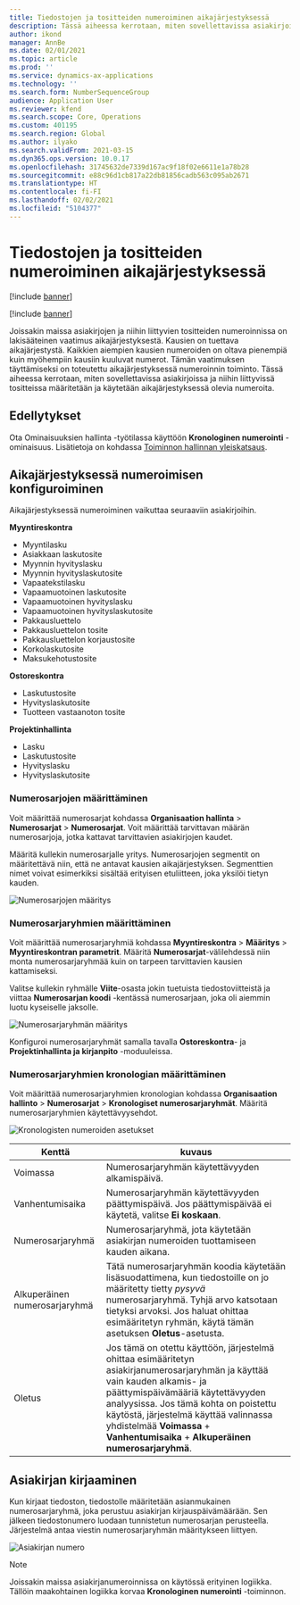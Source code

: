 ```yaml
---
title: Tiedostojen ja tositteiden numeroiminen aikajärjestyksessä
description: Tässä aiheessa kerrotaan, miten sovellettavissa asiakirjoissa ja niihin liittyvissä tositteissa määritetään ja käytetään aikajärjestyksessä olevia numeroita.
author: ikond
manager: AnnBe
ms.date: 02/01/2021
ms.topic: article
ms.prod: ''
ms.service: dynamics-ax-applications
ms.technology: ''
ms.search.form: NumberSequenceGroup
audience: Application User
ms.reviewer: kfend
ms.search.scope: Core, Operations
ms.custom: 401195
ms.search.region: Global
ms.author: ilyako
ms.search.validFrom: 2021-03-15
ms.dyn365.ops.version: 10.0.17
ms.openlocfilehash: 31745632de7339d167ac9f18f02e6611e1a78b28
ms.sourcegitcommit: e88c96d1cb817a22db81856cadb563c095ab2671
ms.translationtype: HT
ms.contentlocale: fi-FI
ms.lasthandoff: 02/02/2021
ms.locfileid: "5104377"
---
```

# <a name="numbering-documents-and-vouchers-chronologically"></a>Tiedostojen ja tositteiden numeroiminen aikajärjestyksessä

[!include [banner](../includes/banner.md)]

[!include [banner](../includes/preview-banner.md)]

Joissakin maissa asiakirjojen ja niihin liittyvien tositteiden numeroinnissa on lakisääteinen vaatimus aikajärjestyksestä. Kausien on tuettava aikajärjestystä. Kaikkien aiempien kausien numeroiden on oltava pienempiä kuin myöhempiin kausiin kuuluvat numerot. Tämän vaatimuksen täyttämiseksi on toteutettu aikajärjestyksessä numeroinnin toiminto. Tässä aiheessa kerrotaan, miten sovellettavissa asiakirjoissa ja niihin liittyvissä tositteissa määritetään ja käytetään aikajärjestyksessä olevia numeroita.

## <a name="prerequisites"></a>Edellytykset

Ota Ominaisuuksien hallinta -työtilassa käyttöön **Kronologinen numerointi** -ominaisuus. Lisätietoja on kohdassa [Toiminnon hallinnan yleiskatsaus](../../fin-ops-core/fin-ops/get-started/feature-management/feature-management-overview.md).

## <a name="configure-chronological-numbering"></a>Aikajärjestyksessä numeroimisen konfiguroiminen

Aikajärjestyksessä numeroiminen vaikuttaa seuraaviin asiakirjoihin.

**Myyntireskontra**
- Myyntilasku
- Asiakkaan laskutosite
- Myynnin hyvityslasku
- Myynnin hyvityslaskutosite
- Vapaatekstilasku
- Vapaamuotoinen laskutosite
- Vapaamuotoinen hyvityslasku
- Vapaamuotoinen hyvityslaskutosite
- Pakkausluettelo
- Pakkausluettelon tosite
- Pakkausluettelon korjaustosite
- Korkolaskutosite
- Maksukehotustosite

**Ostoreskontra**
- Laskutustosite
- Hyvityslaskutosite
- Tuotteen vastaanoton tosite

**Projektinhallinta**
- Lasku
- Laskutustosite
- Hyvityslasku
- Hyvityslaskutosite 

### <a name="define-number-sequences"></a>Numerosarjojen määrittäminen

Voit määrittää numerosarjat kohdassa **Organisaation hallinta** > **Numerosarjat** > **Numerosarjat**. Voit määrittää tarvittavan määrän numerosarjoja, jotka kattavat tarvittavien asiakirjojen kaudet. 

Määritä kullekin numerosarjalle yritys. Numerosarjojen segmentit on määritettävä niin, että ne antavat kausien aikajärjestyksen. Segmenttien nimet voivat esimerkiksi sisältää erityisen etuliitteen, joka yksilöi tietyn kauden.

![Numerosarjojen määritys](media/chrono-num-sequence.jpg)

### <a name="configure-number-sequence-groups"></a>Numerosarjaryhmien määrittäminen

Voit määrittää numerosarjaryhmiä kohdassa **Myyntireskontra** > **Määritys** > **Myyntireskontran parametrit**. Määritä **Numerosarjat**-välilehdessä niin monta numerosarjaryhmää kuin on tarpeen tarvittavien kausien kattamiseksi. 

Valitse kullekin ryhmälle **Viite**-osasta jokin tuetuista tiedostoviitteistä ja viittaa **Numerosarjan koodi** -kentässä numerosarjaan, joka oli aiemmin luotu kyseiselle jaksolle.

![Numerosarjaryhmän määritys](media/chrono-num-sequence-group.jpg)

Konfiguroi numerosarjaryhmät samalla tavalla **Ostoreskontra**- ja **Projektinhallinta ja kirjanpito** -moduuleissa.

### <a name="configure-number-sequence-groups-chronology"></a>Numerosarjaryhmien kronologian määrittäminen

Voit määrittää numerosarjaryhmien kronologian kohdassa **Organisaation hallinto** > **Numerosarjat** > **Kronologiset numerosarjaryhmät**. Määritä numerosarjaryhmien käytettävyysehdot.

![Kronologisten numeroiden asetukset](media/chrono-num-sequence-group-period.jpg)

| Kenttä            | kuvaus                                                                                                                                                                                                                                                                                                                                                                                   |
|---------------------|------------------------------------------------------------------------------------------------------------------------------------------------------------------------------------------------------------------------------------------------------------------------------------------------------------------------------------------------------------------------------------------------|
| Voimassa  | Numerosarjaryhmän käytettävyyden alkamispäivä. |
| Vanhentumisaika      | Numerosarjaryhmän käytettävyyden päättymispäivä. Jos päättymispäivää ei käytetä, valitse **Ei koskaan**. |
| Numerosarjaryhmä | Numerosarjaryhmä, jota käytetään asiakirjan numeroiden tuottamiseen kauden aikana. |
| Alkuperäinen numerosarjaryhmä | Tätä numerosarjaryhmän koodia käytetään lisäsuodattimena, kun tiedostoille on jo määritetty tietty *pysyvä* numerosarjaryhmä. Tyhjä arvo katsotaan tietyksi arvoksi. Jos haluat ohittaa esimääritetyn ryhmän, käytä tämän asetuksen **Oletus**-asetusta. |
| Oletus | Jos tämä on otettu käyttöön, järjestelmä ohittaa esimääritetyn asiakirjanumerosarjaryhmän ja käyttää vain kauden alkamis- ja päättymispäivämääriä käytettävyyden analyysissa. Jos tämä kohta on poistettu käytöstä, järjestelmä käyttää valinnassa yhdistelmää **Voimassa** + **Vanhentumisaika** + **Alkuperäinen numerosarjaryhmä**. |

## <a name="document-posting"></a>Asiakirjan kirjaaminen
Kun kirjaat tiedoston, tiedostolle määritetään asianmukainen numerosarjaryhmä, joka perustuu asiakirjan kirjauspäivämäärään. Sen jälkeen tiedostonumero luodaan tunnistetun numerosarjan perusteella. Järjestelmä antaa viestin numerosarjaryhmän määritykseen liittyen.

![Asiakirjan numero](media/chrono-num-sequence-fti.jpg)

> [!NOTE]
> Joissakin maissa asiakirjanumeroinnissa on käytössä erityinen logiikka. Tällöin maakohtainen logiikka korvaa **Kronologinen numerointi** -toiminnon.

